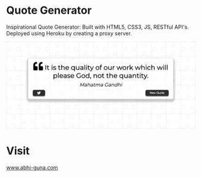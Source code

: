 # Quote Generator
Inspirational Quote Generator: Built with HTML5, CSS3, JS, RESTful API's. Deployed using Heroku by creating a proxy server.

![Homepage](quote-generator.png?raw=true "Title")

# Visit
www.abhi-guna.com

